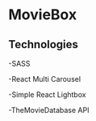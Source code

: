 # MovieBox 

## Technologies 
-SASS

-React Multi Carousel

-Simple React Lightbox

-TheMovieDatabase API
